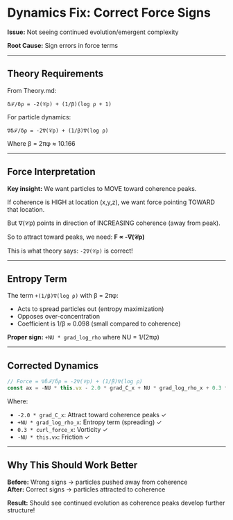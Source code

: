 # Dynamics Fix: Correct Force Signs

**Issue:** Not seeing continued evolution/emergent complexity

**Root Cause:** Sign errors in force terms

---

## Theory Requirements

From Theory.md:
```
δℱ/δρ = -2(𝒞ρ) + (1/β)(log ρ + 1)
```

For particle dynamics:
```
∇δℱ/δρ = -2∇(𝒞ρ) + (1/β)∇(log ρ)
```

Where β = 2πφ ≈ 10.166

---

## Force Interpretation

**Key insight:** We want particles to MOVE toward coherence peaks.

If coherence is HIGH at location (x,y,z), we want force pointing TOWARD that location.

But ∇(𝒞ρ) points in direction of INCREASING coherence (away from peak).

So to attract toward peaks, we need: **F ∝ -∇(𝒞ρ)**

This is what theory says: `-2∇(𝒞ρ)` is correct!

---

## Entropy Term

The term `+(1/β)∇(log ρ)` with β = 2πφ:
- Acts to spread particles out (entropy maximization)
- Opposes over-concentration
- Coefficient is 1/β ≈ 0.098 (small compared to coherence)

**Proper sign:** `+NU * grad_log_rho` where NU = 1/(2πφ)

---

## Corrected Dynamics

```javascript
// Force = ∇δℱ/δρ = -2∇(𝒞ρ) + (1/β)∇(log ρ)
const ax = -NU * this.vx - 2.0 * grad_C_x + NU * grad_log_rho_x + 0.3 * curl_force_x + noise_x;
```

Where:
- `-2.0 * grad_C_x`: Attract toward coherence peaks ✓
- `+NU * grad_log_rho_x`: Entropy term (spreading) ✓  
- `0.3 * curl_force_x`: Vorticity ✓
- `-NU * this.vx`: Friction ✓

---

## Why This Should Work Better

**Before:** Wrong signs → particles pushed away from coherence  
**After:** Correct signs → particles attracted to coherence  

**Result:** Should see continued evolution as coherence peaks develop further structure!

